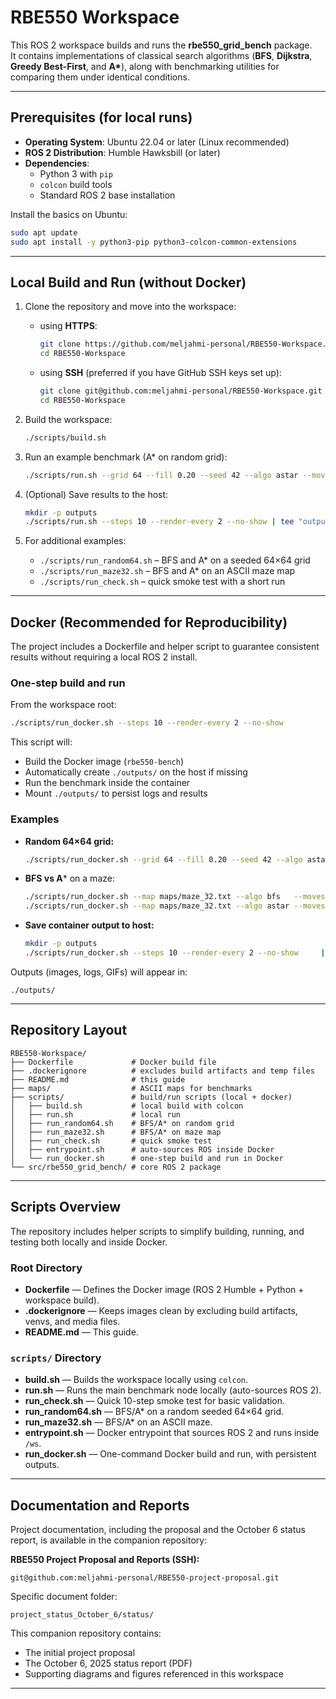 # RBE550 Workspace

This ROS 2 workspace builds and runs the **rbe550_grid_bench** package.  
It contains implementations of classical search algorithms (**BFS**, **Dijkstra**, **Greedy Best-First**, and **A\***), along with benchmarking utilities for comparing them under identical conditions.

---

## Prerequisites (for local runs)

- **Operating System**: Ubuntu 22.04 or later (Linux recommended)  
- **ROS 2 Distribution**: Humble Hawksbill (or later)  
- **Dependencies**:  
  - Python 3 with `pip`  
  - `colcon` build tools  
  - Standard ROS 2 base installation  

Install the basics on Ubuntu:
```bash
sudo apt update
sudo apt install -y python3-pip python3-colcon-common-extensions
```

---

## Local Build and Run (without Docker)

1. Clone the repository and move into the workspace:
   - using **HTTPS**:
     ```bash
     git clone https://github.com/meljahmi-personal/RBE550-Workspace.git
     cd RBE550-Workspace
     ```
   - using **SSH** (preferred if you have GitHub SSH keys set up):
     ```bash
     git clone git@github.com:meljahmi-personal/RBE550-Workspace.git
     cd RBE550-Workspace
     ```

2. Build the workspace:
   ```bash
   ./scripts/build.sh
   ```

3. Run an example benchmark (A* on random grid):
   ```bash
   ./scripts/run.sh --grid 64 --fill 0.20 --seed 42 --algo astar --moves 8 --no-show
   ```

4. (Optional) Save results to the host:
   ```bash
   mkdir -p outputs
   ./scripts/run.sh --steps 10 --render-every 2 --no-show | tee "outputs/run_$(date +%Y%m%d_%H%M%S).log"
   ```

5. For additional examples:
   - `./scripts/run_random64.sh` – BFS and A* on a seeded 64×64 grid  
   - `./scripts/run_maze32.sh` – BFS and A* on an ASCII maze map  
   - `./scripts/run_check.sh` – quick smoke test with a short run  

---

## Docker (Recommended for Reproducibility)

The project includes a Dockerfile and helper script to guarantee consistent results without requiring a local ROS 2 install.

### One-step build and run
From the workspace root:
```bash
./scripts/run_docker.sh --steps 10 --render-every 2 --no-show
```

This script will:
- Build the Docker image (`rbe550-bench`)  
- Automatically create `./outputs/` on the host if missing  
- Run the benchmark inside the container  
- Mount `./outputs/` to persist logs and results  

### Examples
- **Random 64×64 grid:**
  ```bash
  ./scripts/run_docker.sh --grid 64 --fill 0.20 --seed 42 --algo astar --moves 8 --no-show
  ```
- **BFS vs A*** on a maze:
  ```bash
  ./scripts/run_docker.sh --map maps/maze_32.txt --algo bfs   --moves 4 --no-show
  ./scripts/run_docker.sh --map maps/maze_32.txt --algo astar --moves 8 --no-show
  ```
- **Save container output to host:**
  ```bash
  mkdir -p outputs
  ./scripts/run_docker.sh --steps 10 --render-every 2 --no-show     | tee "outputs/run_$(date +%Y%m%d_%H%M%S).log"
  ```

Outputs (images, logs, GIFs) will appear in:
```
./outputs/
```

---

## Repository Layout
```
RBE550-Workspace/
├── Dockerfile             # Docker build file
├── .dockerignore          # excludes build artifacts and temp files
├── README.md              # this guide
├── maps/                  # ASCII maps for benchmarks
├── scripts/               # build/run scripts (local + docker)
│   ├── build.sh           # local build with colcon
│   ├── run.sh             # local run
│   ├── run_random64.sh    # BFS/A* on random grid
│   ├── run_maze32.sh      # BFS/A* on maze map
│   ├── run_check.sh       # quick smoke test
│   ├── entrypoint.sh      # auto-sources ROS inside Docker
│   └── run_docker.sh      # one-step build and run in Docker
└── src/rbe550_grid_bench/ # core ROS 2 package
```

---

## Scripts Overview

The repository includes helper scripts to simplify building, running, and testing both locally and inside Docker.

### Root Directory
- **Dockerfile** — Defines the Docker image (ROS 2 Humble + Python + workspace build).  
- **.dockerignore** — Keeps images clean by excluding build artifacts, venvs, and media files.  
- **README.md** — This guide.

### `scripts/` Directory
- **build.sh** — Builds the workspace locally using `colcon`.  
- **run.sh** — Runs the main benchmark node locally (auto-sources ROS 2).  
- **run_check.sh** — Quick 10-step smoke test for basic validation.  
- **run_random64.sh** — BFS/A* on a random seeded 64×64 grid.  
- **run_maze32.sh** — BFS/A* on an ASCII maze.  
- **entrypoint.sh** — Docker entrypoint that sources ROS 2 and runs inside `/ws`.  
- **run_docker.sh** — One-command Docker build and run, with persistent outputs.  

---

## Documentation and Reports

Project documentation, including the proposal and the October 6 status report, is available in the companion repository:

**RBE550 Project Proposal and Reports (SSH):**
```
git@github.com:meljahmi-personal/RBE550-project-proposal.git
```

Specific document folder:
```
project_status_October_6/status/
```

This companion repository contains:
- The initial project proposal  
- The October 6, 2025 status report (PDF)  
- Supporting diagrams and figures referenced in this workspace  

---
